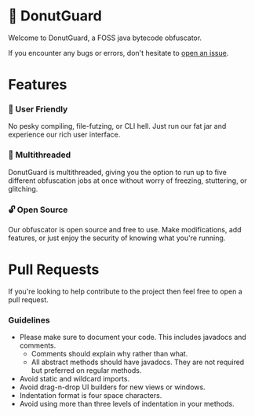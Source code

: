 # 🍩 DonutGuard
Welcome to DonutGuard, a FOSS java bytecode obfuscator. 

If you encounter any bugs or errors, don't hesitate to [open an issue](https://github.com/DistastefulBannock/DonutGuard/issues).

# Features
### 📜 User Friendly
No pesky compiling, file-futzing, or CLI hell. Just run our fat jar and experience our rich user interface.

### 🧵 Multithreaded
DonutGuard is multithreaded, giving you the option to run up to five different obfuscation jobs at once without worry of
freezing, stuttering, or glitching.

### 🔓 Open Source
Our obfuscator is open source and free to use. Make modifications, add features, or just enjoy the security of knowing
what you're running.

# Pull Requests
If you're looking to help contribute to the project then feel free to open a pull request.

### Guidelines
 - Please make sure to document your code. This includes javadocs and comments.
    - Comments should explain why rather than what.
    - All abstract methods should have javadocs. They are not required but preferred on regular methods.
 - Avoid static and wildcard imports.
 - Avoid drag-n-drop UI builders for new views or windows.
 - Indentation format is four space characters.
 - Avoid using more than three levels of indentation in your methods.

